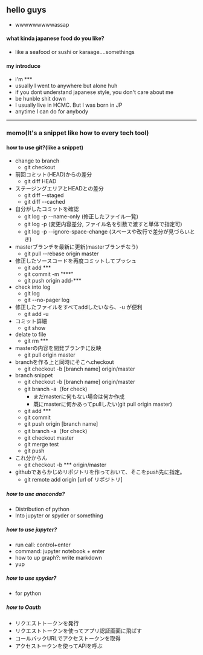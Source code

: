 ## hello guys
 - wwwwwwwwwassap
#### what kinda japanese food do you like?
 - like a seafood or sushi or karaage....somethings

#### my introduce
 - i'm *** 
 - usually I went to anywhere but alone huh
 - if you dont understand japanese style, you don't care about me
 - be hunble shit down
 - I usually live in HCMC. But I was born in JP
 - anytime I can do for anybody
-----
### memo(It's a snippet like how to every tech tool)
#### how to use git?(like a snippet)
 - change to branch
   - git checkout
 - 前回コミット(HEAD)からの差分
   - git diff HEAD
 - ステージングエリアとHEADとの差分
   - git diff --staged
   - git diff --cached
 - 自分がしたコミットを確認
   - git log -p --name-only (修正したファイル一覧)
   - git log -p (変更内容差分, ファイル名を引数で渡すと単体で指定可)
   - git log -p --ignore-space-change (スペースや改行で差分が見づらいとき)
 - masterブランチを最新に更新(masterブランチなう)
   - git  pull --rebase origin master
 - 修正したソースコードを再度コミットしてプッシュ
   - git add ***
   - git commit -m "***"
   - git push origin add-***
 - check into log
   - git log
   - git --no-pager log
 - 修正したファイルをすべてaddしたいなら、-u が便利
   - git add -u
 - コミット詳細
   - git show 
 - delate to file
   - git rm ***
 - masterの内容を開発ブランチに反映
   - git pull origin master
 - branchを作る上と同時にそこへcheckout
   - git checkout -b [branch name] origin/master
 - branch snippet
   - git checkout -b [branch name] origin/master
   - git branch -a（for check)
     - まだmasterに何もない場合は何か作成
     - 既にmasterに何かあってpullしたい(git pull origin master)
   - git add *** 
   - git commit
   - git push origin [branch name]
   - git branch -a（for check)
   - git checkout master
   - git merge test
   - git push
 - これ分からん
   - git checkout -b *** origin/master
 - githubであらかじめリポジトリを作っておいて、そこをpush先に指定。
   - git remote add origin [url of リポジトリ] 
##### how to use anaconda?
 - Distribution of python
 - Into jupyter or spyder or something

##### how to use jupyter?
 - run call: control+enter
 - command: jupyter notebook + enter
 - how to up graph?: write markdown
 - yup

##### how to use spyder?
 - for python

##### how to Oauth<br>
 - リクエストトークンを発行
 - リクエストトークンを使ってアプリ認証画面に飛ばす
 - コールバックURLでアクセストークンを取得
 - アクセストークンを使ってAPIを呼ぶ





